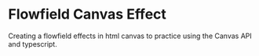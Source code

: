 # Flowfield Canvas Effect

Creating a flowfield effects in html canvas to practice using the Canvas API and typescript.
